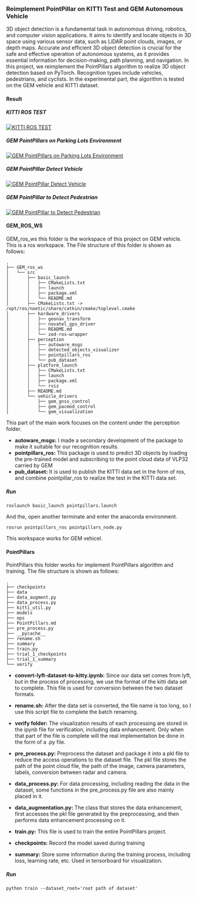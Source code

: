 ### Reimplement PointPillar on KITTI Test and GEM Autonomous Vehicle

3D object detection is a fundamental task in autonomous driving, robotics, and computer vision applications. It aims to identify and locate objects in 3D space using various sensor data, such as LiDAR point clouds, images, or depth maps. Accurate and efficient 3D object detection is crucial for the safe and effective operation of autonomous systems, as it provides essential information for decision-making, path planning, and navigation. In this project, we reimplement the PointPillars algorithm to realize 3D object detection based on PyTorch. Recognition types include vehicles, pedestrians, and cyclists. In the experimental part, the algorithm is tested on the GEM vehicle and KITTI dataset.

#### Result

##### KITTI ROS TEST

[![KITTI ROS TEST](https://res.cloudinary.com/marcomontalbano/image/upload/v1683487276/video_to_markdown/images/youtube--HrnisTXsBnI-c05b58ac6eb4c4700831b2b3070cd403.jpg)](https://youtu.be/HrnisTXsBnI "KITTI ROS TEST")



##### GEM PointPillars on Parking Lots Environment

[![GEM PointPillars on Parking Lots Environment](https://res.cloudinary.com/marcomontalbano/image/upload/v1683504001/video_to_markdown/images/youtube--esFYqR___zI-c05b58ac6eb4c4700831b2b3070cd403.jpg)](https://youtu.be/esFYqR___zI "GEM PointPillars on Parking Lots Environment")

##### GEM PointPillar Detect Vehicle

[![GEM PointPillar Detect Vehicle](https://res.cloudinary.com/marcomontalbano/image/upload/v1683503963/video_to_markdown/images/youtube--R3qUu3Bc-9U-c05b58ac6eb4c4700831b2b3070cd403.jpg)](https://youtu.be/R3qUu3Bc-9U "GEM PointPillar Detect Vehicle")

##### GEM PointPillar to Detect Pedestrian

[![GEM PointPillar to Detect Pedestrian](https://res.cloudinary.com/marcomontalbano/image/upload/v1683504073/video_to_markdown/images/youtube--eXONjJd3fH0-c05b58ac6eb4c4700831b2b3070cd403.jpg)](https://youtu.be/eXONjJd3fH0 "GEM PointPillar to Detect Pedestrian")

#### GEM_ROS_WS

GEM_ros_ws this folder is the workspace of this project on GEM vehicle. This is a ros workspace. The File structure of this folder is shown as follows:

```
.
├── GEM_ros_ws
│   └── src
│       ├── basic_launch
│       │   ├── CMakeLists.txt
│       │   ├── launch
│       │   ├── package.xml
│       │   └── README.md
│       ├── CMakeLists.txt -> /opt/ros/noetic/share/catkin/cmake/toplevel.cmake
│       ├── hardware_drivers
│       │   ├── geonav_transform
│       │   ├── novatel_gps_driver
│       │   ├── README.md
│       │   └── zed-ros-wrapper
│       ├── perception
│       │   ├── autoware_msgs
│       │   ├── detected_objects_visualizer
│       │   ├── pointpillars_ros
│       │   └── pub_dataset
│       ├── platform_launch
│       │   ├── CMakeLists.txt
│       │   ├── launch
│       │   ├── package.xml
│       │   └── rviz
│       ├── README.md
│       └── vehicle_drivers
│           ├── gem_gnss_control
│           ├── gem_pacmod_control
│           └── gem_visualization
```

This part of the main work focuses on the content under the perception folder. 

- **autoware_msgs:** I made a secondary development of the  package to make it suitable for our recognition results.
- **pointpillars_ros:** This package is used to predict 3D objects by loading the pre-trained model and subscribing to the point cloud data of VLP32 carried by GEM
- **pub_dataset:** It is used to publish the KITTI data set in the form of ros, and combine pointpillar_ros to realize the test in the KITTI data set.

##### Run

```
roslaunch basic_launch pointpillars.launch
```

And the, open another terminate and enter the anaconda environment.

```
rosrun pointpillars_ros pointpillars_node.py
```

This workspace works for GEM vehicel.

#### PointPillars

PointPillars this folder works for implement PointPillars algorithm and training. The file structure is shown as follows:

```
.
├── checkpoints
├── data
├── data_augment.py
├── data_process.py
├── kitti_util.py
├── models
├── ops
├── PointPillars.md
├── pre_process.py
├── __pycache__
├── rename.sh
├── summary
├── train.py
├── trial_1_checkpoints
├── trial_1_summary
└── verify
```

- **convert-lyft-dataset-to-kitty.ipynb:** Since our data set comes from lyft, but in the process of processing, we use the format of the kitti data set to complete. This file is used for conversion between the two dataset formats.

- **rename.sh:** After the data set is converted, the file name is too long, so I use this script file to complete the batch renaming.
- **verify folder:** The visualization results of each processing are stored in the ipynb file for verification, including data enhancement. Only when that part of the file is complete will the real implementation be done in the form of a .py file.
- **pre_process.py:** Preprocess the dataset and package it into a pkl file to reduce the access operations to the dataset file. The pkl file stores the path of the point cloud file, the path of the image, camera parameters, labels, conversion between radar and camera.
- **data_process.py:** For data processing, including reading the data in the dataset, some functions in the pre_process.py file are also mainly placed in it.
- **data_augmentation.py:** The class that stores the data enhancement, first accesses the pkl file generated by the preprocessing, and then performs data enhancement processing on it.
- **train.py:** This file is used to train the entire PointPillars project.

- **checkpoints:** Record the model saved during training
- **summary:** Store some information during the training process, including loss, learning rate, etc. Used in tensorboard for visualization.

##### Run

```
python train --dataset_root='root path of dataset'
```

